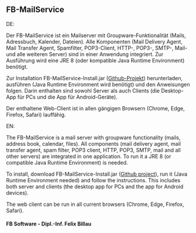 ## FB-MailService

DE:

Der FB-MailService ist ein Mailserver mit Groupware-Funktionalität (Mails, Adressbuch, Kalender, Dateien). Alle Komponenten (Mail Delivery Agent, Mail Transfer Agent, Spamfilter, POP3-Client, HTTP-, POP3-, SMTP-, Mail- und alle weiteren Server) sind in einer Anwendung integriert. Zur Ausführung wird eine JRE 8 (oder kompatible Java Runtime Environment) benötigt.

Zur Installation FB-MailService-Install.jar ([Github-Projekt](https://github.com/fbsoftware-stuttgart/FB-MailService)) herunterladen, ausführen (Java Runtime Environment wird benötigt) und den Anweisungen folgen. Darin enthalten sind sowohl Server als auch Clients (die Desktop-App für PCs und die App für Android-Geräte).

Der enthaltene Web-Client ist in allen gängigen Browsern (Chrome, Edge, Firefox, Safari) lauffähig.

EN:

The FB-MailService is a mail server with groupware functionality (mails, address book, calendar, files). All components (mail delivery agent, mail transfer agent, spam filter, POP3 client, HTTP, POP3, SMTP, mail and all other servers) are integrated in one application. To run it a JRE 8 (or compatible Java Runtime Environment) is needed.

To install, download FB-MailService-Install.jar ([Github project](https://github.com/fbsoftware-stuttgart/FB-MailService)), run it (Java Runtime Environment needed) and follow the instructions. This includes both server and clients (the desktop app for PCs and the app for Android devices).

The web client can be run in all current browsers (Chrome, Edge, Firefox, Safari).




#### FB Software - Dipl.-Inf. Felix Billau

